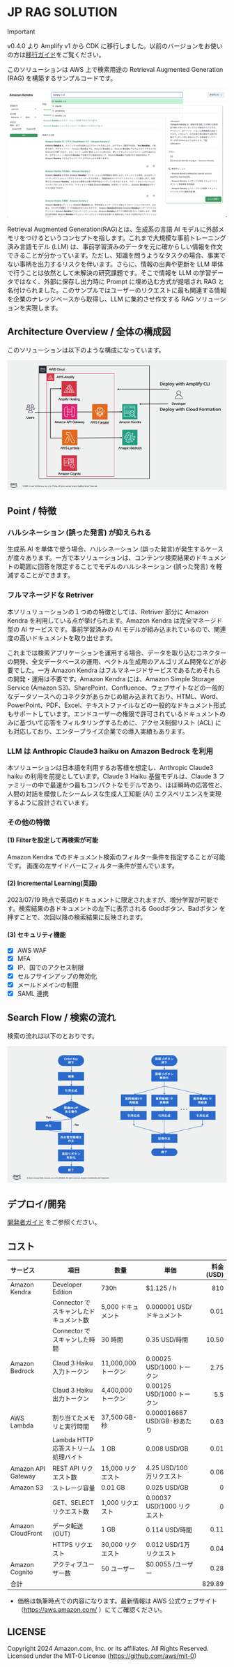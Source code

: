# JP RAG SOLUTION

> [!IMPORTANT]
> v0.4.0 より Amplify v1 から CDK に移行しました。以前のバージョンをお使いの方は[移行ガイド](docs/CDKMigration.md)をご覧ください。


このソリューションは AWS 上で検索用途の Retrieval Augmented Generation (RAG) を構築するサンプルコードです。

![](docs/png/rag-screenshot.png)

Retrieval Augmented Generation(RAG)とは、生成系の言語 AI モデルに外部メモリをつけるというコンセプトを指します。これまで大規模な事前トレーニング済み言語モデル (LLM) は、事前学習済みのデータを元に確からしい情報を作文できることが分かっています。ただし、知識を問うようなタスクの場合、事実でない事柄を出力するリスクを伴います。さらに、情報の出典や更新を LLM 単体で行うことは依然として未解決の研究課題です。そこで情報を LLM の学習データではなく、外部に保存し出力時に Prompt に埋め込む方式が提唱され RAG と名付けられました。このサンプルではユーザーのリクエストに最も関連する情報を企業のナレッジベースから取得し、LLM に集約させ作文する RAG ソリューションを実現します。

## Architecture Overview / 全体の構成図

このソリューションは以下のような構成になっています。

![](docs/png/rag-architecture.png)

## Point / 特徴

### ハルシネーション (誤った発言) が抑えられる

生成系 AI を単体で使う場合、ハルシネーション (誤った発言)が発生するケースが度々あります。一方で本ソリューションは、コンテンツ検索結果のドキュメントの範囲に回答を限定することでモデルのハルシネーション (誤った発言) を軽減することができます。

### フルマネージドな Retriver

本ソリュリューションの１つめの特徴としては、Retriver 部分に Amazon Kendra を利用している点が挙げられます。Amazon Kendra は完全マネージド型の AI サービスです。事前学習済みの AI モデルが組み込まれているので、関連度の高いドキュメントを取り出せます。

これまでは検索アプリケーションを運用する場合、データを取り込むコネクターの開発、全文データベースの運用、ベクトル生成用のアルゴリズム開発などが必要でした。一方 Amazon Kendra はフルマネージドサービスであるためそれらの開発・運用は不要です。Amazon Kendra には、Amazon Simple Storage Service (Amazon S3)、SharePoint、Confluence、ウェブサイトなどの一般的なデータソースへのコネクタがあらかじめ組み込まれており、HTML、Word、PowerPoint、PDF、Excel、テキストファイルなどの一般的なドキュメント形式もサポートしています。エンドユーザーの権限で許可されているドキュメントのみに基づいて応答をフィルタリングするために、アクセス制御リスト (ACL) にも対応しており、エンタープライズ企業での導入実績もあります。

### LLM は Anthropic Claude3 haiku on Amazon Bedrock を利用

本ソリューションは日本語を利用するお客様を想定し、Anthropic Claude3 haiku の利用を前提としています。Claude 3 Haiku 基盤モデルは、Claude 3 ファミリーの中で最速かつ最もコンパクトなモデルであり、ほぼ瞬時の応答性と、人間の対話を模倣したシームレスな生成人工知能 (AI) エクスペリエンスを実現するように設計されています。

### その他の特徴

#### (1) Filterを設定して再検索が可能

Amazon Kendra でのドキュメント検索のフィルター条件を指定することが可能です。
画面の左サイドバーにフィルター条件が並んでいます。

<!-- ![](docs/png/feature1.png) -->

#### (2) Incremental Learning(英語)

2023/07/19 時点で英語のドキュメントに限定されますが、増分学習が可能です。検索結果の各ドキュメントの左下に表示される Goodボタン、Badボタン を押すことで、次回以降の検索結果に反映されます。

#### (3) セキュリティ機能

- [x] AWS WAF
- [x] MFA
- [x] IP、国でのアクセス制限
- [x] セルフサインアップの無効化
- [x] メールドメインの制限
- [x] SAML 連携

## Search Flow / 検索の流れ

検索の流れは以下のとおりです。

![](docs/png/search-flow.png)

## デプロイ/開発

[開発者ガイド](./docs/DeveloperGuide.md) をご参照ください。

## コスト

|    サービス   |  項目     |  数量   |   単価   | 料金 (USD) |
| :------------|----------|--------- | --------|------------:|
| Amazon Kendra | Developer Edition | 730h | $1.125 / h |  810 |
| | Connector でスキャンしたドキュメント数 | 5,000 ドキュメント | 0.000001 USD/ドキュメント | 0.01 |
| | Connector でスキャンした時間 | 30 時間 | 0.35 USD/時間 | 10.50 |
| Amazon Bedrock  | Claud 3 Haiku 入力トークン | 11,000,000 トークン | 0.00025 USD/1000 トークン | 2.75 |
| | Claud 3 Haiku 出力トークン | 4,400,000 トークン | 0.00125 USD/1000 トークン | 5.5 |
| AWS Lambda | 割り当てたメモリと実行時間 | 37,500 GB-秒 | 0.000016667 USD/GB-秒あたり | 0.63 |
| | Lambda HTTP 応答ストリーム処理バイト | 1 GB | 0.008 USD/GB | 0.01  |
| Amazon API Gateway  | REST API リクエスト数 | 15,000 リクエスト | 4.25 USD/100 万リクエスト | 0.06 |
|Amazon S3 | ストレージ容量 | 0.01 GB | 0.025 USD/GB | 0 |
| | GET、SELECT リクエスト数 | 1,000 リクエスト | 0.00037 USD/1000 リクエスト | 0 |
| Amazon CloudFront | データ転送 (OUT) | 1 GB | 0.114 USD/時間 | 0.11 |
| |HTTPS リクエスト | 30,000 リクエスト | 0.012 USD/1万リクエスト | 0.04 |
| Amazon Cognito | アクティブユーザー数	| 50 ユーザー | $0.0055 /ユーザー    |  0.28  |
| 合計     |        |        |            |  829.89   |  

* 価格は執筆時点での内容になります。最新情報は AWS 公式ウェブサイト（https://aws.amazon.com/ ）にてご確認ください。

## LICENSE

Copyright 2024 Amazon.com, Inc. or its affiliates. All Rights Reserved.
Licensed under the MIT-0 License (https://github.com/aws/mit-0)
